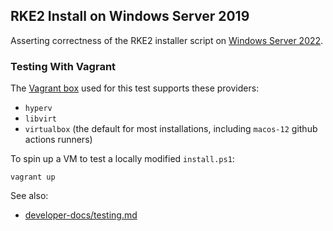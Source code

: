 RKE2 Install on Windows Server 2019
---

Asserting correctness of the RKE2 installer script on [Windows Server 2022](https://docs.microsoft.com/en-us/windows-server/get-started/whats-new-in-windows-server-2022).

### Testing With Vagrant

The [Vagrant box](https://app.vagrantup.com/jborean93/boxes/WindowsServer2022) used for this test supports these providers:
- `hyperv`
- `libvirt`
- `virtualbox` (the default for most installations, including `macos-12` github actions runners)

To spin up a VM to test a locally modified `install.ps1`:
```shell
vagrant up
```

See also:
- [developer-docs/testing.md](../../../developer-docs/testing.md#environment-variables)
